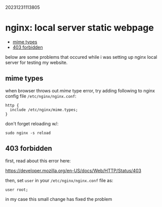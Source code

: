 20231231113805

# nginx: local server static webpage

* [mime types](#mime-types)
* [403 forbidden](#403-forbidden)

below are some problems that occured while i was setting up nginx local server
for testing my website.

## mime types

when browser throws out *mime* type error, try adding following to nginx config
file `/etc/nginx/nginx.conf`:

```
http {
  include /etc/nginx/mime.types;
}
```
don't forget reloading w/:

`sudo nginx -s reload`

## 403 forbidden

first, read about this error here:

<https://developer.mozilla.org/en-US/docs/Web/HTTP/Status/403>

then, set `user` in your `/etc/nginx/nginx.conf` file as:

`user root;`

in my case this small change has fixed the problem
